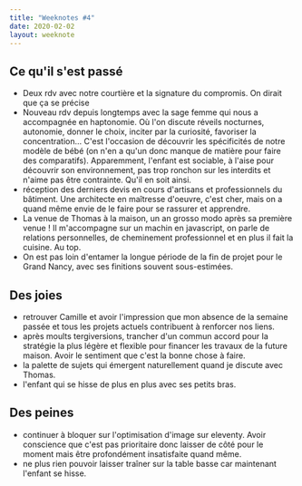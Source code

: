 ```yaml
---
title: "Weeknotes #4"
date: 2020-02-02
layout: weeknote
---
```


## Ce qu'il s'est passé

- Deux rdv avec notre courtière et la signature du compromis. On dirait que ça se précise
- Nouveau rdv depuis longtemps avec la sage femme qui nous a accompagnée en haptonomie. Où l'on discute réveils nocturnes, autonomie, donner le choix, inciter par la curiosité, favoriser la concentration... C'est l'occasion de découvrir les spécificités de notre modèle de bébé (on n'en a qu'un donc manque de matière pour faire des comparatifs). Apparemment, l'enfant est sociable, à l'aise pour découvrir son environnement, pas trop ronchon sur les interdits et n'aime pas être contrainte. Qu'il en soit ainsi.
- réception des derniers devis en cours d'artisans et professionnels du bâtiment. Une architecte en maîtresse d'oeuvre, c'est cher, mais on a quand même envie de le faire pour se rassurer et apprendre.
- La venue de Thomas à la maison, un an grosso modo après sa première venue ! Il m'accompagne sur un machin en javascript, on parle de relations personnelles, de cheminement professionnel et en plus il fait la cuisine. Au top.
- On est pas loin d'entamer la longue période de la fin de projet pour le Grand Nancy, avec ses finitions souvent sous-estimées.

## Des joies

- retrouver Camille et avoir l'impression que mon absence de la semaine passée et tous les projets actuels contribuent à renforcer nos liens.
- après moults tergiversions, trancher d'un commun accord pour la stratégie la plus légère et flexible pour financer les travaux de la future maison. Avoir le sentiment que c'est la bonne chose à faire.
- la palette de sujets qui émergent naturellement quand je discute avec Thomas.
- l'enfant qui se hisse de plus en plus avec ses petits bras.

## Des peines

- continuer à bloquer sur l'optimisation d'image sur eleventy. Avoir conscience que c'est pas prioritaire donc laisser de côté pour le moment mais être profondément insatisfaite quand même.
- ne plus rien pouvoir laisser traîner sur la table basse car maintenant l'enfant se hisse.
